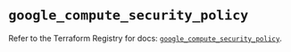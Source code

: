 # `google_compute_security_policy`

Refer to the Terraform Registry for docs: [`google_compute_security_policy`](https://registry.terraform.io/providers/hashicorp/google/5.27.0/docs/resources/compute_security_policy).
